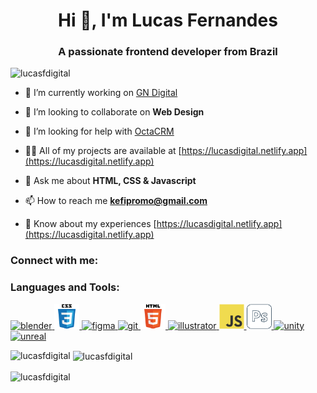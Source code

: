 <h1 align="center">Hi 👋, I'm Lucas Fernandes</h1>
<h3 align="center">A passionate frontend developer from Brazil</h3>

<p align="left"> <img src="https://komarev.com/ghpvc/?username=lucasfdigital&label=Profile%20views&color=000000&style=flat" alt="lucasfdigital" /> </p>

- 🔭 I’m currently working on [GN Digital](https://www.gndigital.com.br)

- 👯 I’m looking to collaborate on **Web Design**

- 🤝 I’m looking for help with [OctaCRM](https://octacrm.online)

- 👨‍💻 All of my projects are available at [https://lucasdigital.netlify.app](https://lucasdigital.netlify.app)

- 💬 Ask me about **HTML, CSS & Javascript**

- 📫 How to reach me **kefipromo@gmail.com**

- 📄 Know about my experiences [https://lucasdigital.netlify.app](https://lucasdigital.netlify.app)

<h3 align="left">Connect with me:</h3>
<p align="left">
</p>

<h3 align="left">Languages and Tools:</h3>
<p align="left"> <a href="https://www.blender.org/" target="_blank" rel="noreferrer"> <img src="https://download.blender.org/branding/community/blender_community_badge_white.svg" alt="blender" width="40" height="40"/> </a> <a href="https://www.w3schools.com/css/" target="_blank" rel="noreferrer"> <img src="https://raw.githubusercontent.com/devicons/devicon/master/icons/css3/css3-original-wordmark.svg" alt="css3" width="40" height="40"/> </a> <a href="https://www.figma.com/" target="_blank" rel="noreferrer"> <img src="https://www.vectorlogo.zone/logos/figma/figma-icon.svg" alt="figma" width="40" height="40"/> </a> <a href="https://git-scm.com/" target="_blank" rel="noreferrer"> <img src="https://www.vectorlogo.zone/logos/git-scm/git-scm-icon.svg" alt="git" width="40" height="40"/> </a> <a href="https://www.w3.org/html/" target="_blank" rel="noreferrer"> <img src="https://raw.githubusercontent.com/devicons/devicon/master/icons/html5/html5-original-wordmark.svg" alt="html5" width="40" height="40"/> </a> <a href="https://www.adobe.com/in/products/illustrator.html" target="_blank" rel="noreferrer"> <img src="https://www.vectorlogo.zone/logos/adobe_illustrator/adobe_illustrator-icon.svg" alt="illustrator" width="40" height="40"/> </a> <a href="https://developer.mozilla.org/en-US/docs/Web/JavaScript" target="_blank" rel="noreferrer"> <img src="https://raw.githubusercontent.com/devicons/devicon/master/icons/javascript/javascript-original.svg" alt="javascript" width="40" height="40"/> </a> <a href="https://www.photoshop.com/en" target="_blank" rel="noreferrer"> <img src="https://raw.githubusercontent.com/devicons/devicon/master/icons/photoshop/photoshop-line.svg" alt="photoshop" width="40" height="40"/> </a> <a href="https://unity.com/" target="_blank" rel="noreferrer"> <img src="https://www.vectorlogo.zone/logos/unity3d/unity3d-icon.svg" alt="unity" width="40" height="40"/> </a> <a href="https://unrealengine.com/" target="_blank" rel="noreferrer"> <img src="https://raw.githubusercontent.com/kenangundogan/fontisto/036b7eca71aab1bef8e6a0518f7329f13ed62f6b/icons/svg/brand/unreal-engine.svg" alt="unreal" width="40" height="40"/> </a> </p>

<p><img align="left" src="https://github-readme-stats.vercel.app/api/top-langs?username=lucasfdigital&show_icons=true&theme=dark&title_color=ffffff&text_color=ffffff&bg_color=000000&locale=en&layout=compact" alt="lucasfdigital" /></p>

<p>&nbsp;<img align="center" src="https://github-readme-stats.vercel.app/api?username=lucasfdigital&show_icons=true&theme=dark&title_color=ffffff&text_color=ffffff&bg_color=000000&locale=en" alt="lucasfdigital" /></p>

<p><img align="center" src="https://github-readme-streak-stats.herokuapp.com/?user=lucasfdigital&theme=dark" alt="lucasfdigital" /></p>
